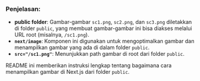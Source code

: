 
### Penjelasan:

- **public folder**: Gambar-gambar `sc1.png`, `sc2.png`, dan `sc3.png` diletakkan di folder `public`, yang membuat gambar-gambar ini bisa diakses melalui URL root (misalnya, `/sc1.png`).
- **`next/image`**: Komponen ini digunakan untuk mengoptimalkan gambar dan menampilkan gambar yang ada di dalam folder `public`.
- **`src="/sc1.png"`**: Menunjukkan path gambar di root dari folder `public`.

README ini memberikan instruksi lengkap tentang bagaimana cara menampilkan gambar di Next.js dari folder `public`.
